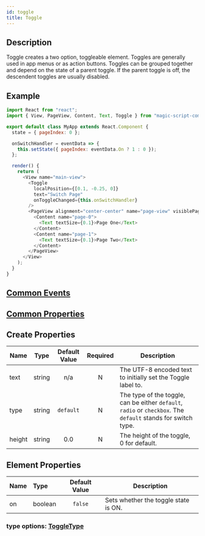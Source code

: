```yaml
---
id: toggle
title: Toggle
---
```


## Description

Toggle creates a two option, toggleable element. Toggles are generally used in app menus or as action buttons. Toggles can be grouped together and depend on the state of a parent toggle. If the parent toggle is off, the descendent toggles are usually disabled.

## Example

```javascript
import React from "react";
import { View, PageView, Content, Text, Toggle } from "magic-script-components";

export default class MyApp extends React.Component {
  state = { pageIndex: 0 };

  onSwitchHandler = eventData => {
    this.setState({ pageIndex: eventData.On ? 1 : 0 });
  };

  render() {
    return (
      <View name="main-view">
        <Toggle
          localPosition={[0.1, -0.25, 0]}
          text="Switch Page"
          onToggleChanged={this.onSwitchHandler}
        />
        <PageView alignment="center-center" name="page-view" visiblePage={this.state.pageIndex}>
          <Content name="page-0">
            <Text textSize={0.1}>Page One</Text>
          </Content>
          <Content name="page-1">
            <Text textSize={0.1}>Page Two</Text>
          </Content>
        </PageView>
      </View>
    );
  }
}
```

## [Common Events](../events/CommonEvents.md)

## [Common Properties](../types/Properties.md)

## Create Properties

| Name   | Type   | Default Value | Required | Description                                                                                                     |
| ------ | ------ | :-----------: | :------: | --------------------------------------------------------------------------------------------------------------- |
| text   | string |      n/a      |    N     | The UTF-8 encoded text to initially set the Toggle label to.                                                    |
| type   | string |     `default` |    N     | The type of the toggle, can be either `default`, `radio` or `checkbox`. The `default` stands for switch type.   |
| height | string |      0.0      |    N     | The height of the toggle, 0 for default.                                                                        |

## Element Properties

| Name | Type    | Default Value | Description                          |
| :--- | :------ | :-----------: | ------------------------------------ |
| on   | boolean |    `false`    | Sets whether the toggle state is ON. |

### type options: [ToggleType](../types/ToggleType.md)
